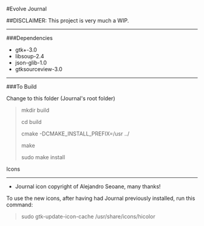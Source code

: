 #Evolve Journal

##DISCLAIMER: This project is very much a WIP.
____
###Dependencies

* gtk+-3.0
* libsoup-2.4
* json-glib-1.0
* gtksourceview-3.0

____
###To Build

Change to this folder (Journal's root folder)
   
>mkdir build
> 
>cd build
>
>cmake -DCMAKE_INSTALL_PREFIX=/usr ../
>
>make
>
>sudo make install

Icons
____
* Journal icon copyright of Alejandro Seoane, many thanks!

To use the new icons, after having had Journal previously installed, run this command:
>sudo gtk-update-icon-cache /usr/share/icons/hicolor